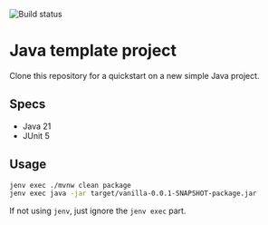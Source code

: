 ![Build status](https://github.com/pelaakso/java-template/actions/workflows/build-java.yml/badge.svg?branch=main)

# Java template project

Clone this repository for a quickstart on a new simple Java project.

## Specs

* Java 21
* JUnit 5

## Usage

```bash
jenv exec ./mvnw clean package
jenv exec java -jar target/vanilla-0.0.1-SNAPSHOT-package.jar
```

If not using `jenv`, just ignore the `jenv exec` part.
